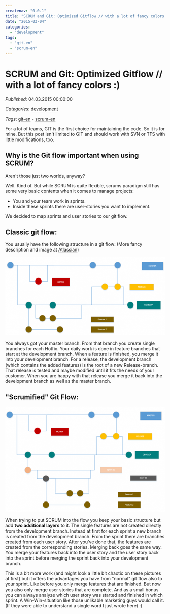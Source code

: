 ```yaml
---
createnav: "0.0.1"
title: "SCRUM and Git: Optimized Gitflow // with a lot of fancy colors :)"
date: "2015-03-04"
categories: 
  - "development"
tags: 
  - "git-en"
  - "scrum-en"
---
```

# SCRUM and Git: Optimized Gitflow // with a lot of fancy colors :)
_Published:_ 04.03.2015 00:00:00

_Categories_: [development](//en/categories#development)

_Tags_: [git-en](//en/tags#git-en) - [scrum-en](//en/tags#scrum-en)


For a lot of teams, GIT is the first choice for maintaining the code. So it is for mine. But this post isn't limited to GIT and should work with SVN or TFS with little modifications, too.

## Why is the Git flow important when using SCRUM?

Aren't those just two worlds, anyway?

Well. Kind of. But while SCRUM is quite flexible, scrums paradigm still has some very basic contents when it comes to manage projects:

- You and your team work in sprints.
- Inside these sprints there are user-stories you want to implement.

We decided to map sprints and user stories to our git flow.

## Classic git flow:

You usually have the following structure in a git flow: (More fancy description and image at [Atlassian](https://www.atlassian.com/git/tutorials/comparing-workflows/gitflow-workflow))

[![classic git flow](images/gitflow1.png)](http://dotnet.work/wp-content/uploads/2015/02/gitflow1.png)

You always got your master branch. From that branch you create single branches for each Hotfix. Your daily work is done in feature branches that start at the development branch. When a feature is finished, you merge it into your development branch. For a release, the development branch (which contains the added features) is the root of a new Release\-branch. That release is tested and maybe modified until it fits the needs of your customer. When you are happy with that release you merge it back into the development branch as well as the master branch.

## "Scrumified" Git Flow:

[![scrum git flow](images/gitflow2.png)](http://dotnet.work/wp-content/uploads/2015/02/gitflow2.png)

When trying to put SCRUM into the flow you keep your basic structure but add **two additional layers** to it. The single features are not created directly from the development branch. Instead at first for each sprint a new branch is created from the development branch. From the sprint there are branches created from each user story. After you've done that, the features are created from the corresponding stories. Merging back goes the same way. You merge your features back into the user story and the user story back into the sprint before merging the sprint back into your development branch.

This is a bit more work (and might look a little bit chaotic on these pictures at first) but it offers the advantages you have from "normal" git flow also to your sprint. Like before you only merge features that are finished. But now you also only merge user stories that are complete. And as a small bonus you can always analyze which user story was started and finished in which sprint. A Win-Win-situation like those unlikable marketing guys would call it. (If they were able to understand a single word I just wrote here) :)
